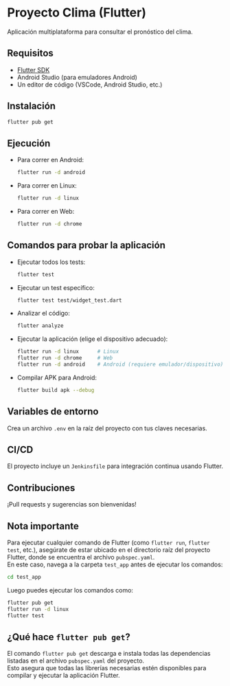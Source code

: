 # Proyecto Clima (Flutter)

Aplicación multiplataforma para consultar el pronóstico del clima.

## Requisitos

- [Flutter SDK](https://docs.flutter.dev/get-started/install)
- Android Studio (para emuladores Android)
- Un editor de código (VSCode, Android Studio, etc.)

## Instalación

```sh
flutter pub get
```

## Ejecución

- Para correr en Android:
  ```sh
  flutter run -d android
  ```
- Para correr en Linux:
  ```sh
  flutter run -d linux
  ```
- Para correr en Web:
  ```sh
  flutter run -d chrome
  ```

## Comandos para probar la aplicación

- Ejecutar todos los tests:
  ```sh
  flutter test
  ```

- Ejecutar un test específico:
  ```sh
  flutter test test/widget_test.dart
  ```

- Analizar el código:
  ```sh
  flutter analyze
  ```

- Ejecutar la aplicación (elige el dispositivo adecuado):
  ```sh
  flutter run -d linux      # Linux
  flutter run -d chrome     # Web
  flutter run -d android    # Android (requiere emulador/dispositivo)
  ```

- Compilar APK para Android:
  ```sh
  flutter build apk --debug
  ```

## Variables de entorno

Crea un archivo `.env` en la raíz del proyecto con tus claves necesarias.

## CI/CD

El proyecto incluye un `Jenkinsfile` para integración continua usando Flutter.

## Contribuciones

¡Pull requests y sugerencias son bienvenidas!

## Nota importante

Para ejecutar cualquier comando de Flutter (como `flutter run`, `flutter test`, etc.), asegúrate de estar ubicado en el directorio raíz del proyecto Flutter, donde se encuentra el archivo `pubspec.yaml`.  
En este caso, navega a la carpeta `test_app` antes de ejecutar los comandos:

```sh
cd test_app
```

Luego puedes ejecutar los comandos como:

```sh
flutter pub get
flutter run -d linux
flutter test
```

## ¿Qué hace `flutter pub get`?

El comando `flutter pub get` descarga e instala todas las dependencias listadas en el archivo `pubspec.yaml` del proyecto.  
Esto asegura que todas las librerías necesarias estén disponibles para compilar y ejecutar la aplicación Flutter.